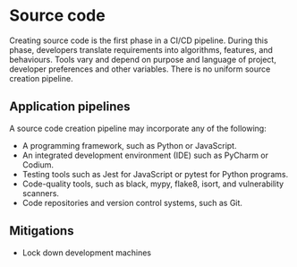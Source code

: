 # Source code

Creating source code is the first phase in a CI/CD pipeline. During this phase, developers translate requirements into 
algorithms, features, and behaviours. Tools vary and depend on purpose and language of project, developer preferences
and other variables. There is no uniform source creation pipeline. 

## Application pipelines

A source code creation pipeline may incorporate any of the following:

* A programming framework, such as Python or JavaScript.
* An integrated development environment (IDE) such as PyCharm or Codium. 
* Testing tools such as Jest for JavaScript or pytest for Python programs. 
* Code-quality tools, such as black, mypy, flake8, isort, and vulnerability scanners. 
* Code repositories and version control systems, such as Git.

## Mitigations

* Lock down development machines